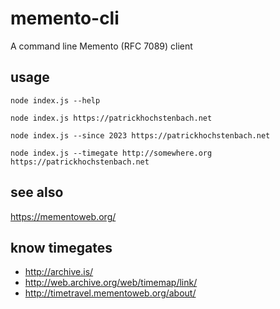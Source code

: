 # memento-cli

A command line Memento (RFC 7089) client

## usage

```
node index.js --help

node index.js https://patrickhochstenbach.net

node index.js --since 2023 https://patrickhochstenbach.net

node index.js --timegate http://somewhere.org https://patrickhochstenbach.net
```

## see also

https://mementoweb.org/

## know timegates

-  http://archive.is/
-  http://web.archive.org/web/timemap/link/
-  http://timetravel.mementoweb.org/about/